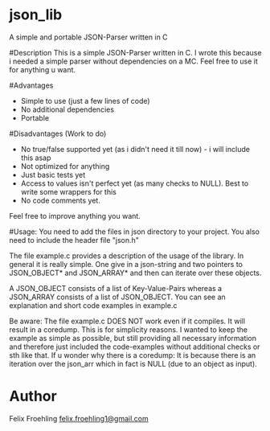 # json_lib
A simple and portable JSON-Parser written in C

#Description
This is a simple JSON-Parser written in C. I wrote this because i needed a simple parser without dependencies on a MC. 
Feel free to use it for anything u want.

#Advantages
- Simple to use (just a few lines of code)
- No additional dependencies
- Portable

#Disadvantages (Work to do)
- No true/false supported yet (as i didn't need it till now) - i will include this asap
- Not optimized for anything
- Just basic tests yet
- Access to values isn't perfect yet (as many checks to NULL). Best to write some wrappers for this
- No code comments yet. 

Feel free to improve anything you want.

#Usage:
You need to add the files in json directory to your project.
You also need to include the header file "json.h"

The file example.c provides a description of the usage of the library. In general it is really simple.
One give in a json-string and two pointers to JSON_OBJECT* and JSON_ARRAY* and then can iterate over these objects.

A JSON_OBJECT consists of a list of Key-Value-Pairs whereas a JSON_ARRAY consists of a list of JSON_OBJECT. 
You can see an explanation and short code examples in example.c

Be aware: The file example.c DOES NOT work even if it compiles. It will result in a coredump. This is for simplicity reasons. 
I wanted to keep the example as simple as possible, but still providing all necessary information and therefore just included the code-examples without additional checks or sth like that.
If u wonder why there is a coredump: It is because there is an iteration over the json_arr which in fact is NULL (due to an object as input).

# Author
Felix Froehling <felix.froehling1@gmail.com>



